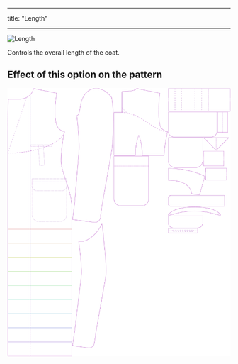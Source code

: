 ***

title: "Length"

***

![Length](length.svg)

Controls the overall length of the coat.

## Effect of this option on the pattern

![This image shows the effect of this option by superimposing several variants that have a different value for this option](carlton_length_sample.svg "Effect of this option on the pattern")
